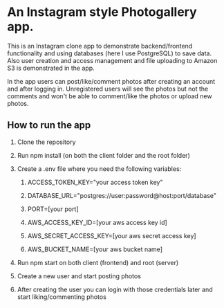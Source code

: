 # An Instagram style Photogallery app.

This is an Instagram clone app to demonstrate backend/frontend functionality and using databases (here I use PostgreSQL) to save data. Also user creation and access management and file uploading to Amazon S3 is demonstrated in the app. 

In the app users can post/like/comment photos after creating an account and after logging in. Unregistered users will see the photos but not the comments and won't be able to comment/like the photos or upload new photos.

## How to run the app

1. Clone the repository 

2. Run npm install (on both the client folder and the root folder) 

3. Create a .env file where you need the following variables:
   1. ACCESS_TOKEN_KEY="your access token key"
      
   2. DATABASE_URL="postgres://user:password@host:port/database"
      
   3. PORT=[your port]
      
   4. AWS_ACCESS_KEY_ID=[your aws access key id]
      
   5. AWS_SECRET_ACCESS_KEY=[your aws secret access key]
      
   6. AWS_BUCKET_NAME=[your aws bucket name]

4. Run npm start on both client (frontend) and root (server)
5. Create a new user and start posting photos
6. After creating the user you can login with those credentials later and start liking/commenting photos
